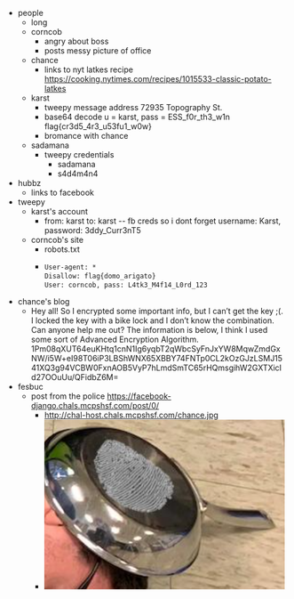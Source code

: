 - people
	- long
	- corncob
		- angry about boss
		- posts messy picture of office
	- chance
		- links to nyt latkes recipe https://cooking.nytimes.com/recipes/1015533-classic-potato-latkes
	- karst
		- tweepy message address 72935 Topography St.
		- base64 decode u = karst, pass = ESS_f0r_th3_w1n flag{cr3d5_4r3_u53fu1_w0w}
		- bromance with chance
	- sadamana
		- tweepy credentials
			- sadamana
			- s4d4m4n4
- hubbz
	- links to facebook
- tweepy
	- karst's account
		- from: karst to: karst -- fb creds so i dont forget username: Karst, password: 3ddy_Curr3nT5
	- corncob's site
		- robots.txt
		- ```
		  User-agent: *
		  Disallow: flag{domo_arigato}
		  User: corncob, pass: L4tk3_M4f14_L0rd_123
		  ```
- chance's blog
	- Hey all! So I encrypted some important info, but I can’t get the key ;(. I locked the key with a bike lock and I don’t know the combination. Can anyone help me out? The information is below, I think I used some sort of Advanced Encryption Algorithm. 1Pm08qXUT64euKHtq1cnN1Ig6yqbT2qWbcSyFnJxYW8MqwZmdGxNW/i5W+eI98T06iP3LBShWNX65XBBY74FNTp0CL2kOzGJzLSMJ1541XQ3g94VCBW0FxnAOB5VyP7hLmdSmTC65rHQmsgihW2GXTXicId27OOuUu/QFidbZ6M=
- fesbuc
	- post from the police https://facebook-django.chals.mcpshsf.com/post/0/
		- http://chal-host.chals.mcpshsf.com/chance.jpg
		- ![2023-03-21_12-56.png](../assets/2023-03-21_12-56_1679428627289_0.png)